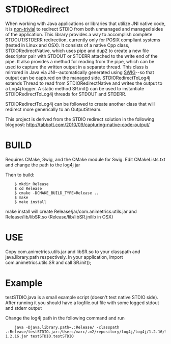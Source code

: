 STDIORedirect
=============

When working with Java applications or libraries that utilize JNI native code,
it is [non-trivial](http://tabbott.com/2010/09/capturing-native-code-output/)
to redirect STDIO from both unmanaged and managed sides of the application.
This library provides a way to accomplish complete STDOUT/STDERR redirection,
currently only for POSIX compliant systems (tested in Linux and OSX).  It
consists of a native Cpp class, STDIORedirectNative, which uses pipe and dup2
to create a new file descriptor pair with STDOUT or STDERR attached to the
write end of the pipe.  It also provides a method for reading from the pipe,
which can be used to capture the written output in a separate thread.  This
class is mirrored in Java via JNI--automatically generated using
[SWIG](http://www.swig.org/)--so that output can be captured on the managed
side.  STDIORedirectToLog4j extends Thread to read from
STDIORedirectNative and writes the output to a Log4j logger.  A static method
SR.init() can be used to instantiate STDIORedirectToLog4j threads for STDOUT
and STDERR. 

STDIORedirectToLog4j can be followed to create another class that will redirect
more generically to an OutputStream. 

This project is derived from the STDIO redirect solution in the following
blogpost: http://tabbott.com/2010/09/capturing-native-code-output/


BUILD
======

Requires CMake, Swig, and the CMake module for Swig. 
Edit CMakeLists.txt and change the path to the log4j jar

Then to build:

		$ mkdir Release
		$ cd Release
		$ cmake -DCMAKE_BUILD_TYPE=Release ..
		$ make
		$ make install

make install will create Release/jar/com.animetrics.utils.jar and
Release/lib/libSR.so (Release/lib/libSR.jnilib in OSX)

USE
=====

Copy com.animetrics.utils.jar and libSR.so to your classpath and
java.library.path respectively.  In your application, import
com.animetrics.utils.SR and call SR.init();


Example
======

testSTDIO.java is a small example script (doesn't test native STDIO side).
After running it you should have a logfile.out file with some logged stdout and
stderr output

Change the log4j path in the following command and run

		java -Djava.library.path=.:Release/ -classpath .:Release/testSTDIO.jar:/Users/marc/.m2/repository/log4j/log4j/1.2.16/log4j-1.2.16.jar testSTDIO.testSTDIO
